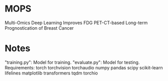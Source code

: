 # MOPS
Multi-Omics Deep Learning Improves FDG PET-CT-based Long-term Prognostication of Breast Cancer

# Notes
"training.py": Model for training.
"evaluate.py": Model for testing.
Requirements:
torch
torchvision
torchaudio
numpy
pandas
scipy
scikit-learn
lifelines
matplotlib
transformers
tqdm
torchio
